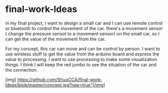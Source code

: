 # final-work-ldeas

in my final project, I want to design a small car and I can use remote control or bluetooth to control the movement of the car.
there's a movement sensor ( change the pressure sensot to a movement sensor) on the small car, so I can get the value of the movement from the car. 

For my concept, this car can move and can be control by person. I want to use wireless stuff to get the value from the arduino board and express the value to processing. I want to use processing to make some visualization things. I think I will keep the red jumbo to see the situation of the car and the connection.





[img] https://github.com/ShuoCCA/final-work-ldeas/blob/master/concept.jpg?raw=true"[/img]
